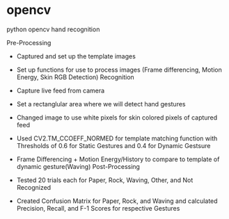 # opencv
python opencv hand recognition

Pre-Processing

- Captured and set up the template images
- Set up functions for use to process images (Frame differencing, Motion Energy, Skin RGB Detection)
Recognition

- Capture live feed from camera
- Set a rectanglular area where we will detect hand gestures
- Changed image to use white pixels for skin colored pixels of captured feed
- Used CV2.TM_CCOEFF_NORMED for template matching function with Thresholds of 0.6 for Static Gestures and 0.4 for Dynamic Gestsure
- Frame Differencing + Motion Energy/History to compare to template of dynamic gesture(Waving)
Post-Processing

- Tested 20 trials each for Paper, Rock, Waving, Other, and Not Recognized
- Created Confusion Matrix for Paper, Rock, and Waving and calculated Precision, Recall, and F-1 Scores for respective Gestures
